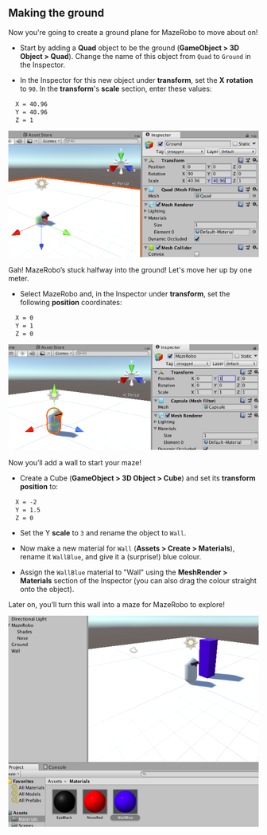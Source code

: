 ## Making the ground

Now you're going to create a ground plane for MazeRobo to move about on!

+ Start by adding a **Quad** object to be the ground (**GameObject > 3D Object > Quad**). Change the name of this object from `Quad` to `Ground` in the Inspector.
 
+ In the Inspector for this new object under **transform**, set the **X** **rotation** to `90`. In the **transform**'s **scale** section, enter these values:
```
  X = 40.96
  Y = 40.96
  Z = 1
```

  ![Setting the transform properties for the ground](images/step6_groundTransform.png)

Gah! MazeRobo’s stuck halfway into the ground! Let's move her up by one meter.

+ Select MazeRobo and, in the Inspector under **transform**, set the following **position** coordinates: 
```
  X = 0
  Y = 1
  Z = 0
```
  ![Positioning MazeRobo onto the ground](images/step6_MazeRoboOnGround.png)
 
Now you’ll add a wall to start your maze!

+ Create a Cube (**GameObject > 3D Object > Cube**) and set its **transform position** to:
```
  X = -2
  Y = 1.5
  Z = 0 
```
+ Set the Y **scale** to `3` and rename the object to `Wall`.
 
+ Now make a new material for `Wall` (**Assets > Create > Materials**), rename it `WallBlue`, and give it a (surprise!) blue colour.

+ Assign the `WallBlue` material to "Wall" using the **MeshRender > Materials** section of the Inspector (you can also drag the colour straight onto the object).

Later on, you’ll turn this wall into a maze for MazeRobo to explore!

![MazeRobo next to the Wall object](images/step6_Wall.png)
